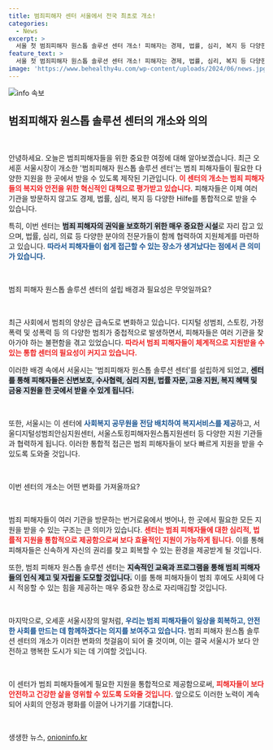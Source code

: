 ```yaml
---
title: 범죄피해자 센터 서울에서 전국 최초로 개소!
categories:
  - News
excerpt: >
  서울 첫 범죄피해자 원스톱 솔루션 센터 개소! 피해자는 경제, 법률, 심리, 복지 등 다양한 지원을 한 곳에서 받을 수 있습니다. 오세훈 시장이 밝힌 체계적 지원의 기대감, 클릭해보세요!
feature_text: >
  서울 첫 범죄피해자 원스톱 솔루션 센터 개소! 피해자는 경제, 법률, 심리, 복지 등 다양한 지원을 한 곳에서 받을 수 있습니다. 오세훈 시장이 밝힌 체계적 지원의 기대감, 클릭해보세요!
image: 'https://www.behealthy4u.com/wp-content/uploads/2024/06/news.jpg'
---
```


<p><img src="https://www.behealthy4u.com/wp-content/uploads/2024/06/news.jpg" alt="info 속보" /></p>

<h2 data-ke-size="size26">범죄피해자 원스톱 솔루션 센터의 개소와 의의</h2>

<p data-ke-size="size16">&nbsp;</p>

<p>안녕하세요. 오늘은 범죄피해자들을 위한 중요한 여정에 대해 알아보겠습니다. 최근 오세훈 서울시장이 개소한 '범죄피해자 원스톱 솔루션 센터'는 범죄 피해자들이 필요한 다양한 지원을 한 곳에서 받을 수 있도록 제작된 기관입니다. <b><span style="color: #ee2323;">이 센터의 개소는 범죄 피해자들의 복지와 안전을 위한 혁신적인 대책으로 평가받고 있습니다.</span></b> 피해자들은 이제 여러 기관을 방문하지 않고도 경제, 법률, 심리, 복지 등 다양한 Hilfe를 통합적으로 받을 수 있습니다. </p>

<p>특히, 이번 센터는 <b><span style="background-color: #21538527;">범죄 피해자의 권익을 보호하기 위한 매우 중요한 시설</span></b>로 자리 잡고 있으며, 법률, 심리, 의료 등 다양한 분야의 전문가들이 함께 협력하여 지원체계를 마련하고 있습니다. <b><span style="color: #1a5490;">따라서 피해자들이 쉽게 접근할 수 있는 장소가 생겨났다는 점에서 큰 의미가 있습니다.</span></b></p>

<p data-ke-size="size16">&nbsp;</p>

<p>범죄 피해자 원스톱 솔루션 센터의 설립 배경과 필요성은 무엇일까요? </p>

<p data-ke-size="size16">&nbsp;</p>

<p>최근 사회에서 범죄의 양상은 급속도로 변화하고 있습니다. 디지털 성범죄, 스토킹, 가정폭력 및 성폭력 등 의 다양한 범죄가 중첩적으로 발생하면서, 피해자들은 여러 기관을 찾아가야 하는 불편함을 겪고 있었습니다. <b><span style="color: #ee2323;">따라서 범죄 피해자들이 체계적으로 지원받을 수 있는 통합 센터의 필요성이 커지고 있습니다.</span></b> </p>

<p>이러한 배경 속에서 서울시는 '범죄피해자 원스톱 솔루션 센터'를 설립하게 되었고, <b><span style="background-color: #21538527;">센터를 통해 피해자들은 신변보호, 수사협력, 심리 지원, 법률 자문, 고용 지원, 복지 혜택 및 금융 지원을 한 곳에서 받을 수 있게 됩니다.</span></b> </p>

<p data-ke-size="size16">&nbsp;</p>

<p>또한, 서울시는 이 센터에 <b><span style="color: #1a5490;">사회복지 공무원을 전담 배치하여 복지서비스를 제공</span></b>하고, 서울디지털성범죄안심지원센터, 서울스토킹피해자원스톱지원센터 등 다양한 지원 기관들과 협력하게 됩니다. 이러한 통합적 접근은 범죄 피해자들이 보다 빠르게 지원을 받을 수 있도록 도와줄 것입니다.</p>

<p data-ke-size="size16">&nbsp;</p>

<p>이번 센터의 개소는 어떤 변화를 가져올까요? </p>

<p data-ke-size="size16">&nbsp;</p>

<p>범죄 피해자들이 여러 기관을 방문하는 번거로움에서 벗어나, 한 곳에서 필요한 모든 지원을 받을 수 있는 구조는 큰 의미가 있습니다. <b><span style="color: #ee2323;">센터는 범죄 피해자들에 대한 심리적, 법률적 지원을 통합적으로 제공함으로써 보다 효율적인 지원이 가능하게 됩니다.</span></b> 이를 통해 피해자들은 신속하게 자신의 권리를 찾고 회복할 수 있는 환경을 제공받게 될 것입니다. </p>

<p>또한, 범죄 피해자 원스톱 솔루션 센터는 <b><span style="background-color: #21538527;">지속적인 교육과 프로그램을 통해 범죄 피해자들의 인식 제고 및 자립을 도모할 것입니다.</span></b> 이를 통해 피해자들이 범죄 후에도 사회에 다시 적응할 수 있는 힘을 제공하는 매우 중요한 장소로 자리매김할 것입니다.</p>

<p data-ke-size="size16">&nbsp;</p>

<p>마지막으로, 오세훈 서울시장의 말처럼, <b><span style="color: #1a5490;">우리는 범죄 피해자들이 일상을 회복하고, 안전한 사회를 만드는 데 함께하겠다는 의지를 보여주고 있습니다.</span></b> 범죄 피해자 원스톱 솔루션 센터의 개소가 이러한 변화의 첫걸음이 되어 줄 것이며, 이는 결국 서울시가 보다 안전하고 행복한 도시가 되는 데 기여할 것입니다. </p>

<p data-ke-size="size16">&nbsp;</p>

<p>이 센터가 범죄 피해자들에게 필요한 지원을 통합적으로 제공함으로써, <b><span style="color: #ee2323;">피해자들이 보다 안전하고 건강한 삶을 영위할 수 있도록 도와줄 것입니다.</span></b> 앞으로도 이러한 노력이 계속되어 사회의 안정과 평화를 이끌어 나가기를 기대합니다. </p>

<p data-ke-size="size16">&nbsp;</p>
생생한 뉴스, <a href="https://onioninfo.kr" rel="dofollow">onioninfo.kr</a>


